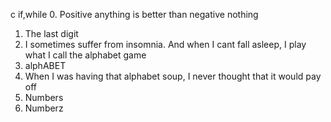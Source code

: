c if,while
0. Positive anything is better than negative nothing
1. The last digit
2. I sometimes suffer from insomnia. And when I cant fall asleep, I play what I call the alphabet game
3. alphABET
4. When I was having that alphabet soup, I never thought that it would pay off
5. Numbers
6. Numberz
